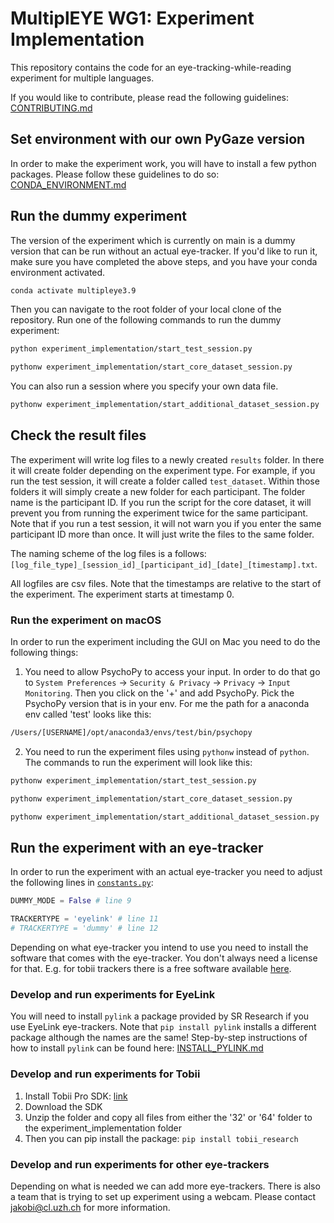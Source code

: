 # MultiplEYE WG1: Experiment Implementation

This repository contains the code for an eye-tracking-while-reading experiment for multiple languages.

If you would like to contribute, please read the following guidelines: [CONTRIBUTING.md](guidelines/CONTRIBUTING.md)

## Set environment with our own PyGaze version
In order to make the experiment work, you will have to install a few python packages. Please follow these guidelines to
do so: [CONDA_ENVIRONMENT.md](guidelines/CONDA_ENVIRONMENT.md)

## Run the dummy experiment
The version of the experiment which is currently on main is a dummy version that can be run without an actual eye-tracker.
If you'd like to run it, make sure you have completed the above steps, and you have your conda environment activated.

```bash
conda activate multipleye3.9
```

Then you can navigate to the root folder of your local clone of the repository. Run one of the following commands to run the dummy experiment:

```bash
python experiment_implementation/start_test_session.py
```
```bash
pythonw experiment_implementation/start_core_dataset_session.py
```

You can also run a session where you specify your own data file.
```bash
pythonw experiment_implementation/start_additional_dataset_session.py
```

## Check the result files
The experiment will write log files to a newly created ``results`` folder. In there it will create folder depending on 
the experiment type. For example, if you run the test session, it will create a folder called ``test_dataset``. Within those
folders it will simply create a new folder for each participant. The folder name is the participant ID. If you run the
script for the core dataset, it will prevent you from running the experiment twice for the same participant. 
Note that if you run a test session, it will not warn you if you enter the same participant ID more than once. It will 
just write the files to the same folder.

The naming scheme of the log files is a follows:
````[log_file_type]_[session_id]_[participant_id]_[date]_[timestamp].txt````.

All logfiles are csv files. Note that the timestamps are relative to the start of the experiment. The experiment starts
at timestamp 0.

### Run the experiment on macOS
In order to run the experiment including the GUI on Mac you need to do the following things:

1. You need to allow PsychoPy to access your input. In order to do that go to `System Preferences` 
-> `Security & Privacy` -> `Privacy` -> `Input Monitoring`. Then you click on the '+' and add PsychoPy. 
Pick the PsychoPy version that is in your env. For me the path for a anaconda env called 'test' looks like this:
```bash
/Users/[USERNAME]/opt/anaconda3/envs/test/bin/psychopy
```
2. You need to run the experiment files using ``pythonw`` instead of ``python``. 
The commands to run the experiment will look like this:
```bash
pythonw experiment_implementation/start_test_session.py
```
```bash
pythonw experiment_implementation/start_core_dataset_session.py
```
```bash
pythonw experiment_implementation/start_additional_dataset_session.py
```

## Run the experiment with an eye-tracker
In order to run the experiment with an actual eye-tracker you need to adjust the following lines in 
[ ``constants.py``](experiment_implementation/constants.py):

```python
DUMMY_MODE = False # line 9

TRACKERTYPE = 'eyelink' # line 11
# TRACKERTYPE = 'dummy' # line 12
```

Depending on what eye-tracker you intend to use you need to install the software that comes with the eye-tracker. You 
don't always need a license for that. E.g. for tobii trackers there is a free software available 
[here](https://www.tobii.com/products/software/applications-and-developer-kits/tobii-pro-eye-tracker-manager).

### Develop and run experiments for EyeLink
You will need to install `pylink` a package provided by SR Research if you use EyeLink eye-trackers.
Note that `pip install pylink` installs a different package although the names are the same! Step-by-step instructions
of how to install `pylink` can be found here: [INSTALL_PYLINK.md](guidelines/INSTALL_PYLINK.md)

### Develop and run experiments for Tobii
1. Install Tobii Pro SDK: [link](https://connect.tobii.com/s/sdk-downloads?language=en_US)
2. Download the SDK
3. Unzip the folder and copy all files from either the '32' or '64' folder to the experiment_implementation folder
4. Then you can pip install the package: ``pip install tobii_research``

### Develop and run experiments for other eye-trackers
Depending on what is needed we can add more eye-trackers. There is also a team that is trying to set up experiment 
using a webcam. Please contact [jakobi@cl.uzh.ch](mailto:jakobi@cl.uzh.ch) for more information.